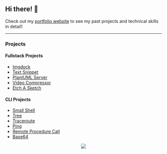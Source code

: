## Hi there! 👋

Check out my <a href="https://taesokkwon.com/" target="_blank">portfolio website</a> to see my past projects and technical skills in detail!

<hr>

### Projects

#### Fullstack Projects
- <a href="https://github.com/tkwonn/imgdock" target="_blank">Imgdock</a>
- <a href="https://github.com/tkwonn/text-snippet" target="_blank">Text Snippet</a>
- <a href="https://github.com/tkwonn/plantuml" target="_blank">PlantUML Server</a>
- <a href="https://github.com/tkwonn/video-compressor" target="_blank">Video Compressor</a>
- <a href="https://github.com/Recursion-Group-K/sketch" target="_blank">Etch A Sketch</a>

#### CLI Projects
- <a href="https://github.com/tkwonn/smallsh" target="_blank">Small Shell</a>
- <a href="https://github.com/tkwonn/tree" target="_blank">Tree</a>
- <a href="https://github.com/tkwonn/traceroute" target="_blank">Traceroute</a>
- <a href="https://github.com/tkwonn/ping" target="_blank">Ping</a>
- <a href="https://github.com/tkwonn/remote-procedure-call" target="_blank">Remote Procedure Call</a>
- <a href="https://github.com/tkwonn/base64" target="_blank">Base64</a>

<p align="center">
  <img src="https://capsule-render.vercel.app/api?type=waving&color=gradient&height=60&section=footer"/>
</p>
